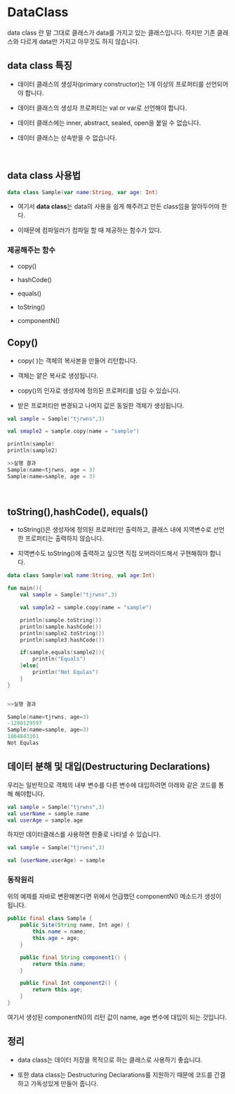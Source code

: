# **DataClass**

data class 란 말 그대로 클래스가 data를 가지고 있는 클래스입니다. 하지만 기존 클래스와 다르게 data만 가지고 아무것도 하지 않습니다. 

## data class 특징

- 데이터 클래스의 생성자(primary constructor)는 1개 이상의 프로퍼티를 선언되어야 합니다.   

- 데이터 클래스의 생성자 프로퍼티는 val or var로 선언해야 합니다.   

- 데이터 클래스에는 inner, abstract, sealed, open을 붙일 수 없습니다.  

- 데이터 클래스는 상속받을 수 없습니다.

<br/>

## data class 사용법

```kotlin
data class Sample(var name:String, var age: Int)
```

- 여기서 **data class**는 data의 사용을 쉽게 해주려고 만든 class임을 알아두어야 한다.   

- 이때문에 컴파일러가 컴파일 할 때 제공하는 함수가 있다.

### 제공해주는 함수
  

- copy()  

- hashCode()

- equals()  

- toString()  
 
- componentN()


## Copy()

- copy( )는 객체의 복사본을 만들어 리턴합니다.   

- 객체는 얕은 복사로 생성됩니다.   

- copy()의 인자로 생성자에 정의된 프로퍼티를 넘길 수 있습니다.   

- 받은 프로퍼티만 변경되고 나머지 값은 동일한 객체가 생성됩니다.  

```kotlin
val sample = Sample("tjrwns",3)

val smaple2 = sample.copy(name = "sample")

println(sample)
println(sample2)

>>실행 결과
Sample(name=tjrwns, age = 3)
Sample(name=sample, age = 3)

```

<br/>

## toString(),hashCode(), equals()

- toString()은 생성자에 정의된 프로퍼티만 출력하고, 클래스 내에 지역변수로 선언한 프로퍼티는 출력하지 않습니다.   

- 지역변수도 toString()에 출력하고 싶으면 직접 오버라이드해서 구현해줘야 합니다. 

```kotlin
data class Sample(val name:String, val age:Int)

fun main(){
    val sample = Sample("tjrwns",3)

    val sample2 = sample.copy(name = "sample")

    println(sample.toString())
    println(sample.hashCode())
    println(sample2.toString())
    println(sample3.hashCode())

    if(sample.equals(sample2)){
        println("Equals")
    }else{
        println("Not Equlas")
    }
}


>>실행 결과

Sample(name=tjrwns, age=3)
-1280129597
Sample(name=sample, age=3)
1864843161
Not Equlas

```

## 데이터 분해 및 대입(Destructuring Declarations)

우리는 일반적으로 객체의 내부 변수를 다른 변수에 대입하려면 아래와 같은 코드를 통해 해야합니다. 

```kotlin
val sample = Sample("tjrwns",3)
val userName = sample.name
val userAge = sample.age
```
하지만 데이터클래스를 사용하면 한줄로 나타낼 수 있습니다. 

```kotlin
val sample = Sample("tjrwns",3)

val (userName,userAge) = sample
```

### 동작원리

위의 예제를 자바로 변환해본다면 위에서 언급했던 componentN() 메소드가 생성이 됩니다. 

```java
public final class Sample {
    public Site(String name, Int age) {
        this.name = name;
        this.age = age;
    }

    public final String component1() {
        return this.name;
    }

    public final Int component2() {
        return this.age;
    }
}
```

여기서 생성된 componentN()의 리턴 값이 name, age 변수에 대입이 되는 것입니다. 


## 정리

- data class는 데이터 저장을 목적으로 하는 클래스로 사용하기 좋습니댜.  

- 또한 data class는 Destructuring Declarations를 지원하기 때문에 코드를 간결하고 가독성있게 만들어 줍니다. 
